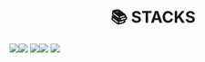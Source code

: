 <div align=center><h1>📚 STACKS</h1></div><img src="https://img.shields.io/badge/HTML5-E34F26?style=for-the-badge&logo=html5&logoColor=FFF"/><img src="https://img.shields.io/badge/CSS3-1572B6?style=for-the-badge&logo=css3&logoColor=FFF"/> <img src="https://img.shields.io/badge/jquery-0769AD?style=for-the-badge&logo=jquery&logoColor=FFF"/><img src="https://img.shields.io/badge/GitHub-EAEAEA?style=for-the-badge&logo=github&logoColor=000"/> <img src="https://img.shields.io/badge/React-61DAFB?style=for-the-badge&logo=React&logoColor=white">




<!--
**bug0630/bug0630** is a ✨ _special_ ✨ repository because its `README.md` (this file) appears on your GitHub profile.

Here are some ideas to get you started:

- 🔭 I’m currently working on ...
- 🌱 I’m currently learning ...
- 👯 I’m looking to collaborate on ...
- 🤔 I’m looking for help with ...
- 💬 Ask me about ...
- 📫 How to reach me: ...
- 😄 Pronouns: ...
- ⚡ Fun fact: ...
-->
